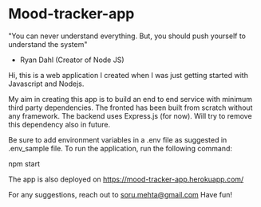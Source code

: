 # Mood-tracker-app
"You can never understand everything. But, you should push yourself to understand the system"

- Ryan Dahl (Creator of Node JS)


Hi, this is a web application I created when I was just getting started with Javascript and Nodejs.

My aim in creating this app is to build an end to end service with minimum third party dependencies. 
The fronted has been built from scratch without any framework. 
The backend uses Express.js (for now). Will try to remove this dependency also in future.

Be sure to add environment variables in a .env file as suggested in .env_sample file.
To run the application, run the following command:

npm start

The app is also deployed on https://mood-tracker-app.herokuapp.com/


For any suggestions, reach out to soru.mehta@gmail.com
Have fun!
